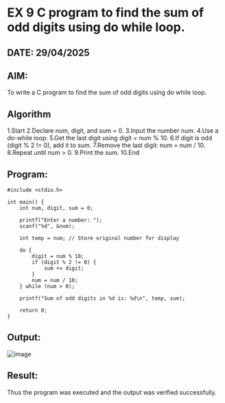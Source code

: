 # EX 9 C program to find the sum of odd digits using do while loop.
## DATE: 29/04/2025
## AIM:
To write a C program to find the sum of odd digits using do while loop.

## Algorithm
1.Start
2.Declare num, digit, and sum = 0.
3.Input the number num.
4.Use a do-while loop:
5.Get the last digit using digit = num % 10.
6.If digit is odd (digit % 2 != 0), add it to sum.
7.Remove the last digit: num = num / 10.
8.Repeat until num > 0.
9.Print the sum.
10.End   

## Program:
```
#include <stdio.h>

int main() {
    int num, digit, sum = 0;

    printf("Enter a number: ");
    scanf("%d", &num);

    int temp = num; // Store original number for display

    do {
        digit = num % 10;
        if (digit % 2 != 0) {
            sum += digit;
        }
        num = num / 10;
    } while (num > 0);

    printf("Sum of odd digits in %d is: %d\n", temp, sum);

    return 0;
}

```

## Output:

![image](https://github.com/user-attachments/assets/dcdb906e-0e3e-452b-862e-7c19f823b51e)


## Result:
Thus the program was executed and the output was verified successfully.
